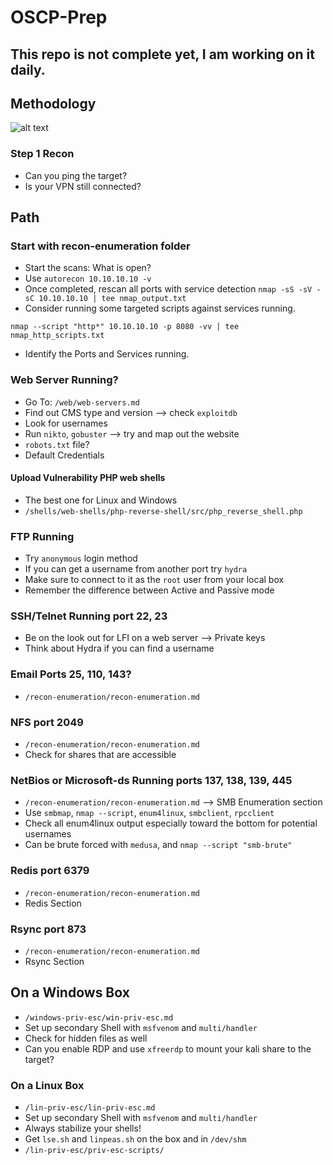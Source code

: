 # OSCP-Prep
## This repo is not complete yet, I am working on it daily.
## Methodology 
![alt text](https://github.com/DigitalAftermath/EnumerationVisualized/raw/master/enumeration-mind-map.png?raw=true)
### Step 1 Recon
- Can you ping the target?
- Is your VPN still connected?

## Path
### Start with recon-enumeration folder
- Start the scans: What is open?
- Use `autorecon 10.10.10.10 -v`
- Once completed, rescan all ports with service detection `nmap -sS -sV -sC 10.10.10.10 | tee nmap_output.txt`
- Consider running some targeted scripts against services running.
````
nmap --script "http*" 10.10.10.10 -p 8080 -vv | tee nmap_http_scripts.txt
````
- Identify the Ports and Services running.
### Web Server Running?
- Go To: `/web/web-servers.md`
- Find out CMS type and version --> check `exploitdb`
- Look for usernames
- Run `nikto`, `gobuster` --> try and map out the website
- `robots.txt` file?
- Default Credentials
#### Upload Vulnerability PHP web shells
- The best one for Linux and Windows
- `/shells/web-shells/php-reverse-shell/src/php_reverse_shell.php`
### FTP Running
- Try `anonymous` login method
- If you can get a username from another port try `hydra`
- Make sure to connect to it as the `root` user from your local box
- Remember the difference between Active and Passive mode
### SSH/Telnet Running port 22, 23
- Be on the look out for LFI on a web server --> Private keys
- Think about Hydra if you can find a username
### Email Ports 25, 110, 143?
- `/recon-enumeration/recon-enumeration.md`
### NFS port 2049
- `/recon-enumeration/recon-enumeration.md`
- Check for shares that are accessible
### NetBios or Microsoft-ds Running ports 137, 138, 139, 445
- `/recon-enumeration/recon-enumeration.md` --> SMB Enumeration section
- Use `smbmap`, `nmap --script`, `enum4linux`, `smbclient`, `rpcclient`
- Check all enum4linux output especially toward the bottom for potential usernames
- Can be brute forced with `medusa`, and `nmap --script "smb-brute"`
### Redis port 6379
- `/recon-enumeration/recon-enumeration.md`
- Redis Section
### Rsync port 873
- `/recon-enumeration/recon-enumeration.md`
- Rsync Section
## On a Windows Box
- `/windows-priv-esc/win-priv-esc.md`
- Set up secondary Shell with `msfvenom` and `multi/handler`
- Check for hidden files as well
- Can you enable RDP and use `xfreerdp` to mount your kali share to the target?
### On a Linux Box
- `/lin-priv-esc/lin-priv-esc.md`
- Set up secondary Shell with `msfvenom` and `multi/handler`
- Always stabilize your shells!
- Get `lse.sh` and `linpeas.sh` on the box and in `/dev/shm`
- `/lin-priv-esc/priv-esc-scripts/`


























